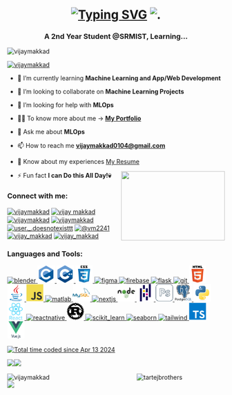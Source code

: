 <h1 align="center"><a href="https://git.io/typing-svg"><img src="https://readme-typing-svg.demolab.com?font=poppins&weight=500&size=31&pause=1000&color=ABABAB&center=true&vCenter=true&random=false&width=500&height=100&lines=Hi+%F0%9F%91%8B%F0%9F%8F%BC%2CVijay+Makkad+This+side!" alt="Typing SVG" /></a>
  <img alt="." src="https://emojis.slackmojis.com/emojis/images/1613942497/14160/mario_wave.gif?1613942497" width="65">
</h1>

<h3 align="center">A 2nd Year Student @SRMIST, Learning...</h3>

<p align="left"> <img src="https://komarev.com/ghpvc/?username=vijaymakkad&label=Profile%20views&color=0e75b6&style=flat" alt="vijaymakkad" /> </p>

<p align="left"> <a href="https://github.com/ryo-ma/github-profile-trophy"><img src="https://github-profile-trophy.vercel.app/?username=vijaymakkad" alt="vijaymakkad" /></a> </p>

- 🌱 I’m currently learning **Machine Learning and App/Web Development**

- 👯 I’m looking to collaborate on **Machine Learning Projects**

- 🤝 I’m looking for help with **MLOps**

- 👨‍💻 To know more about me -> <a href="https://vijaymakkad-portfolio-react.vercel.app/" target="_blank">**My Portfolio**</a>

- 💬 Ask me about **MLOps**

- 📫 How to reach me **vijaymakkad0104@gmail.com**

- 📄 Know about my experiences <a href="https://drive.google.com/file/d/1kMMs_g6Jns7pdODV5v0sR8kyyAUNIJPK/view?usp=sharing](https://drive.google.com/file/d/1kMMs_g6Jns7pdODV5v0sR8kyyAUNIJPK/view?usp=sharing">My Resume</a>

- ⚡ Fun fact **I can Do this All Day!💀** <img align="right" width=240 height=160 src="https://media.giphy.com/media/E8OyB7fmX9XSo/giphy.gif" />

<h3 align="left">Connect with me:</h3>
<p align="left">
<a href="https://codepen.io/vijaymakkad" target="blank"><img align="center" src="https://raw.githubusercontent.com/rahuldkjain/github-profile-readme-generator/master/src/images/icons/Social/codepen.svg" alt="vijaymakkad" height="30" width="40" /></a>
<a href="https://linkedin.com/in/vijay makkad" target="blank"><img align="center" src="https://raw.githubusercontent.com/rahuldkjain/github-profile-readme-generator/master/src/images/icons/Social/linked-in-alt.svg" alt="vijay makkad" height="30" width="40" /></a>
<a href="https://codesandbox.com/vijaymakkad" target="blank"><img align="center" src="https://raw.githubusercontent.com/rahuldkjain/github-profile-readme-generator/master/src/images/icons/Social/codesandbox.svg" alt="vijaymakkad" height="30" width="40" /></a>
<a href="https://kaggle.com/vijaymakkad" target="blank"><img align="center" src="https://raw.githubusercontent.com/rahuldkjain/github-profile-readme-generator/master/src/images/icons/Social/kaggle.svg" alt="vijaymakkad" height="30" width="40" /></a>
<a href="https://instagram.com/user._.doesnotexisttt" target="blank"><img align="center" src="https://raw.githubusercontent.com/rahuldkjain/github-profile-readme-generator/master/src/images/icons/Social/instagram.svg" alt="user._.doesnotexisttt" height="30" width="40" /></a>
<a href="https://www.hackerrank.com/@vm2241" target="blank"><img align="center" src="https://raw.githubusercontent.com/rahuldkjain/github-profile-readme-generator/master/src/images/icons/Social/hackerrank.svg" alt="@vm2241" height="30" width="40" /></a>
<a href="https://codeforces.com/profile/vijay_makkad" target="blank"><img align="center" src="https://raw.githubusercontent.com/rahuldkjain/github-profile-readme-generator/master/src/images/icons/Social/codeforces.svg" alt="vijay_makkad" height="30" width="40" /></a>
<a href="https://www.leetcode.com/vijay_makkad" target="blank"><img align="center" src="https://raw.githubusercontent.com/rahuldkjain/github-profile-readme-generator/master/src/images/icons/Social/leet-code.svg" alt="vijay_makkad" height="30" width="40" /></a>
</p>


<h3 align="left">Languages and Tools:</h3>
<p align="left"> <a href="https://www.blender.org/" target="_blank" rel="noreferrer"> <img src="https://download.blender.org/branding/community/blender_community_badge_white.svg" alt="blender" width="40" height="40"/> </a> <a href="https://www.cprogramming.com/" target="_blank" rel="noreferrer"> <img src="https://raw.githubusercontent.com/devicons/devicon/master/icons/c/c-original.svg" alt="c" width="40" height="40"/> </a> <a href="https://www.w3schools.com/cpp/" target="_blank" rel="noreferrer"> <img src="https://raw.githubusercontent.com/devicons/devicon/master/icons/cplusplus/cplusplus-original.svg" alt="cplusplus" width="40" height="40"/> </a> <a href="https://www.w3schools.com/css/" target="_blank" rel="noreferrer"> <img src="https://raw.githubusercontent.com/devicons/devicon/master/icons/css3/css3-original-wordmark.svg" alt="css3" width="40" height="40"/> </a> <a href="https://www.figma.com/" target="_blank" rel="noreferrer"> <img src="https://www.vectorlogo.zone/logos/figma/figma-icon.svg" alt="figma" width="40" height="40"/> </a> <a href="https://firebase.google.com/" target="_blank" rel="noreferrer"> <img src="https://www.vectorlogo.zone/logos/firebase/firebase-icon.svg" alt="firebase" width="40" height="40"/> </a> <a href="https://flask.palletsprojects.com/" target="_blank" rel="noreferrer"> <img src="https://www.vectorlogo.zone/logos/pocoo_flask/pocoo_flask-icon.svg" alt="flask" width="40" height="40"/> </a> <a href="https://git-scm.com/" target="_blank" rel="noreferrer"> <img src="https://www.vectorlogo.zone/logos/git-scm/git-scm-icon.svg" alt="git" width="40" height="40"/> </a> <a href="https://www.w3.org/html/" target="_blank" rel="noreferrer"> <img src="https://raw.githubusercontent.com/devicons/devicon/master/icons/html5/html5-original-wordmark.svg" alt="html5" width="40" height="40"/> </a> <a href="https://www.java.com" target="_blank" rel="noreferrer"> <img src="https://raw.githubusercontent.com/devicons/devicon/master/icons/java/java-original.svg" alt="java" width="40" height="40"/> </a> <a href="https://developer.mozilla.org/en-US/docs/Web/JavaScript" target="_blank" rel="noreferrer"> <img src="https://raw.githubusercontent.com/devicons/devicon/master/icons/javascript/javascript-original.svg" alt="javascript" width="40" height="40"/> </a> <a href="https://www.mathworks.com/" target="_blank" rel="noreferrer"> <img src="https://upload.wikimedia.org/wikipedia/commons/2/21/Matlab_Logo.png" alt="matlab" width="40" height="40"/> </a> <a href="https://www.mysql.com/" target="_blank" rel="noreferrer"> <img src="https://raw.githubusercontent.com/devicons/devicon/master/icons/mysql/mysql-original-wordmark.svg" alt="mysql" width="40" height="40"/> </a> <a href="https://nextjs.org/" target="_blank" rel="noreferrer"> <img src="https://cdn.worldvectorlogo.com/logos/nextjs-2.svg" alt="nextjs" width="40" height="40"/> </a> <a href="https://nodejs.org" target="_blank" rel="noreferrer"> <img src="https://raw.githubusercontent.com/devicons/devicon/master/icons/nodejs/nodejs-original-wordmark.svg" alt="nodejs" width="40" height="40"/> </a> <a href="https://pandas.pydata.org/" target="_blank" rel="noreferrer"> <img src="https://raw.githubusercontent.com/devicons/devicon/2ae2a900d2f041da66e950e4d48052658d850630/icons/pandas/pandas-original.svg" alt="pandas" width="40" height="40"/> </a> <a href="https://www.photoshop.com/en" target="_blank" rel="noreferrer"> <img src="https://raw.githubusercontent.com/devicons/devicon/master/icons/photoshop/photoshop-line.svg" alt="photoshop" width="40" height="40"/> </a> <a href="https://www.postgresql.org" target="_blank" rel="noreferrer"> <img src="https://raw.githubusercontent.com/devicons/devicon/master/icons/postgresql/postgresql-original-wordmark.svg" alt="postgresql" width="40" height="40"/> </a> <a href="https://www.python.org" target="_blank" rel="noreferrer"> <img src="https://raw.githubusercontent.com/devicons/devicon/master/icons/python/python-original.svg" alt="python" width="40" height="40"/> </a> <a href="https://reactjs.org/" target="_blank" rel="noreferrer"> <img src="https://raw.githubusercontent.com/devicons/devicon/master/icons/react/react-original-wordmark.svg" alt="react" width="40" height="40"/> </a> <a href="https://reactnative.dev/" target="_blank" rel="noreferrer"> <img src="https://reactnative.dev/img/header_logo.svg" alt="reactnative" width="40" height="40"/> </a> <a href="https://www.rust-lang.org" target="_blank" rel="noreferrer"> <img src="https://raw.githubusercontent.com/devicons/devicon/master/icons/rust/rust-plain.svg" alt="rust" width="40" height="40"/> </a> <a href="https://scikit-learn.org/" target="_blank" rel="noreferrer"> <img src="https://upload.wikimedia.org/wikipedia/commons/0/05/Scikit_learn_logo_small.svg" alt="scikit_learn" width="40" height="40"/> </a> <a href="https://seaborn.pydata.org/" target="_blank" rel="noreferrer"> <img src="https://seaborn.pydata.org/_images/logo-mark-lightbg.svg" alt="seaborn" width="40" height="40"/> </a> <a href="https://tailwindcss.com/" target="_blank" rel="noreferrer"> <img src="https://www.vectorlogo.zone/logos/tailwindcss/tailwindcss-icon.svg" alt="tailwind" width="40" height="40"/> </a> <a href="https://www.typescriptlang.org/" target="_blank" rel="noreferrer"> <img src="https://raw.githubusercontent.com/devicons/devicon/master/icons/typescript/typescript-original.svg" alt="typescript" width="40" height="40"/> </a> <a href="https://vuejs.org/" target="_blank" rel="noreferrer"> <img src="https://raw.githubusercontent.com/devicons/devicon/master/icons/vuejs/vuejs-original-wordmark.svg" alt="vuejs" width="40" height="40"/> </a> </p>

<a href="https://wakatime.com/@018ed705-c334-443d-b26a-decc81da1151"><img src="https://wakatime.com/badge/user/018ed705-c334-443d-b26a-decc81da1151.svg" alt="Total time coded since Apr 13 2024" /></a>

<img width="325" src="https://streak-stats.demolab.com/?user=VijayMakkad&theme=react" /><img width="350" src="https://github-readme-stats.vercel.app/api?username=VijayMakkad&count_private=true&show_icons=true&theme=react" />  
<p><img align="left" width="300" src="https://github-readme-stats.vercel.app/api/top-langs?username=vijaymakkad&show_icons=true&locale=en&layout=compact" alt="vijaymakkad" /></p>

<div align="left">
  <img width="300" src="https://github-readme-stats.vercel.app/api/wakatime?username=vijaymakkad&theme=dark" alt="tartejbrothers" />
</div>
<img width="750" src="https://github-readme-activity-graph.vercel.app/graph?username=VijayMakkad&bg_color=21232a&color=a8eeff&line=61dafb&point=f0fcff&area=true&hide_border=false" />
<!-- ![github-stats-card](https://kasroudra-stats-card.onrender.com/lang?user=VijayMakkad&theme=synthwave&layout=compact&type=piechart&sort=desc&exclude_repo=GeeksforGeeks-Solutions) -->
